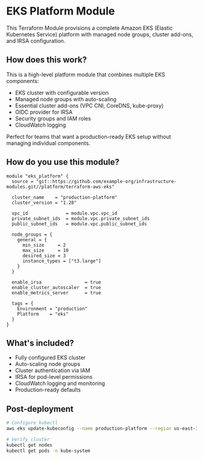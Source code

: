 # EKS Platform Module

This Terraform Module provisions a complete Amazon EKS (Elastic Kubernetes Service) platform with managed node groups, cluster add-ons, and IRSA configuration.

## How does this work?

This is a high-level platform module that combines multiple EKS components:

- EKS cluster with configurable version
- Managed node groups with auto-scaling
- Essential cluster add-ons (VPC CNI, CoreDNS, kube-proxy)
- OIDC provider for IRSA
- Security groups and IAM roles
- CloudWatch logging

Perfect for teams that want a production-ready EKS setup without managing individual components.

## How do you use this module?
```hcl
module "eks_platform" {
  source = "git::https://github.com/example-org/infrastructure-modules.git//platform/terraform-aws-eks"

  cluster_name    = "production-platform"
  cluster_version = "1.28"

  vpc_id              = module.vpc.vpc_id
  private_subnet_ids  = module.vpc.private_subnet_ids
  public_subnet_ids   = module.vpc.public_subnet_ids

  node_groups = {
    general = {
      min_size     = 2
      max_size     = 10
      desired_size = 3
      instance_types = ["t3.large"]
    }
  }

  enable_irsa                = true
  enable_cluster_autoscaler  = true
  enable_metrics_server      = true

  tags = {
    Environment = "production"
    Platform    = "eks"
  }
}
```

## What's included?

- Fully configured EKS cluster
- Auto-scaling node groups
- Cluster authentication via IAM
- IRSA for pod-level permissions
- CloudWatch logging and monitoring
- Production-ready defaults

## Post-deployment
```bash
# Configure kubectl
aws eks update-kubeconfig --name production-platform --region us-east-1

# Verify cluster
kubectl get nodes
kubectl get pods -n kube-system
```
